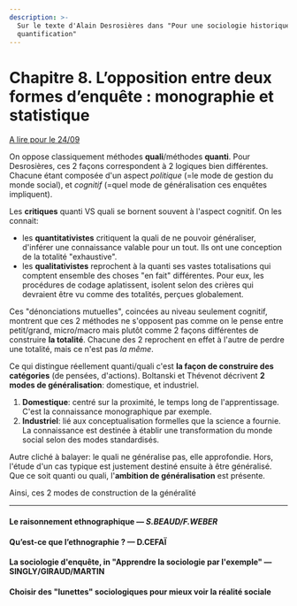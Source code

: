 ```yaml
---
description: >-
  Sur le texte d'Alain Desrosières dans "Pour une sociologie historique de la
  quantification"
---
```


# Chapitre 8. L’opposition entre deux formes d’enquête : monographie et statistique

[A lire pour le 24/09](https://books.openedition.org/pressesmines/916)

On oppose classiquement méthodes **quali**/méthodes **quanti**. Pour Desrosières, ces 2 façons correspondent à 2 logiques bien différentes. Chacune étant composée d'un aspect _politique_ (=le mode de gestion du monde social), et _cognitif_ (=quel mode de généralisation ces enquêtes impliquent).

Les **critiques** quanti VS quali se bornent souvent à l'aspect cognitif. On les connait: 
* les **quantitativistes** critiquent la quali de ne pouvoir généraliser, d'inférer une connaissance valable pour un tout. Ils ont une conception de la totalité "exhaustive".
* les **qualitativistes** reprochent à la quanti ses vastes totalisations qui comptent ensemble des choses "en fait" différentes. Pour eux, les procédures de codage aplatissent, isolent selon des crières qui devraient être vu comme des totalités, perçues globalement.

Ces "dénonciations mutuelles", coincées au niveau seulement cognitif, montrent que ces 2 méthodes ne s'opposent pas comme on le pense entre petit/grand, micro/macro mais plutôt comme 2 façons différentes de construire **la totalité**. Chacune des 2 reprochent en effet à l'autre de perdre une totalité, mais ce n'est pas _la même_.

Ce qui distingue réellement quanti/quali c'est **la façon de construire des catégories** (de pensées, d'actions). Boltanski et Thévenot décrivent **2 modes de généralisation**: domestique, et industriel.  
1. **Domestique**: centré sur la proximité, le temps long de l'apprentissage. C'est la connaissance monographique par exemple.
2. **Industriel**: lié aux conceptualisation formelles que la science a fournie. La connaissance est destinée à établir une transformation du monde social selon des modes standardisés.

Autre cliché à balayer: le quali ne généralise pas, elle approfondie. Hors, l'étude d'un cas typique est justement destiné ensuite à être généralisé. Que ce soit quanti ou quali, l'**ambition de généralisation** est présente.

Ainsi, ces 2 modes de construction de la généralité

---

#### Le raisonnement ethnographique — _S.BEAUD/F.WEBER_

#### Qu’est-ce que l’ethnographie ? — D.CEFAÏ

#### La sociologie d'enquête, in "Apprendre la sociologie par l'exemple" — SINGLY/GIRAUD/MARTIN

#### **Choisir des "lunettes" sociologiques pour mieux voir la réalité sociale**

